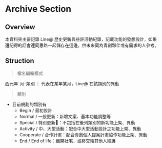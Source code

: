 # Archive Section

## Overview

本資料夾主要記錄 Line@ 歷史更新與些許活動紀錄，記載功能的發想設計，如果還記得的話會連同思路一起儲存在這邊，供未來同為青創夥伴或有需求的人參考。

## Struction

> 檔名編輯模式

西元年-月-類別 ｜ 代表在某年某月，Line@ 在該類別的異動

> 類別

* 目前規劃的類別有
    * Begin / 最初設計
    * Normal / 一般更新：新增文案、基本功能調整等
    * Special / 特別更新：不包括在後列類別的新功能上架、異動
    * Activity / 中、大型活動：配合中大型活動設計之功能上架、異動
    * Cooperate / 合作計畫：配合青創個人提案計畫協作功能上架、異動
    * End / End of life：離開社宅，或移交給其他人維護

